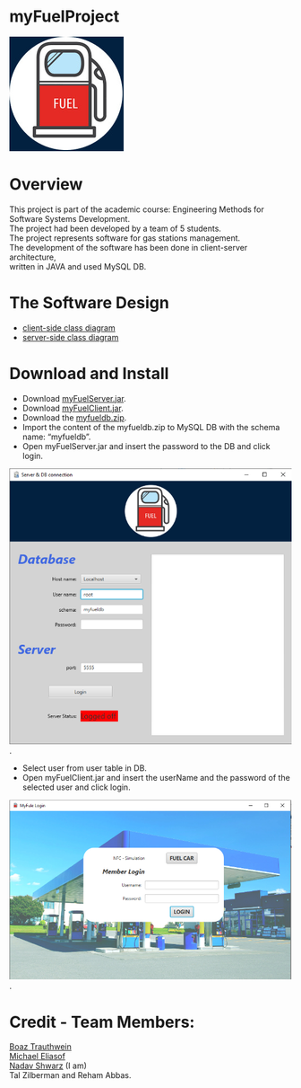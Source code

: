 # myFuelProject
![myFuel](myFuel.jpg)


# Overview

This project is part of the academic course: Engineering Methods for Software Systems Development.\
The project had been developed by a team of 5 students.\
The project represents software for gas stations management.\
The development of the software has been done in client-server architecture,\
written in JAVA and used MySQL DB.

# The Software Design

- [client-side class diagram](clientSideProject/README.md) 
- [server-side class diagram](serverSideProject/README.md)

# Download and Install

- Download [myFuelServer.jar](https://github.com/NadavShwartz93/myFuelProject/blob/master/jars/myFuelServer.jar).
- Download [myFuelClient.jar](https://github.com/NadavShwartz93/myFuelProject/blob/master/jars/myFuelClient.jar).
- Download the [myfueldb.zip](https://github.com/NadavShwartz93/myFuelProject/blob/master/dbProjectFiles/myfueldb.zip).
- Import the content of the myfueldb.zip to MySQL DB with the schema name: “myfueldb”.
- Open myFuelServer.jar and insert the password to the DB and click login.

![server](server-login%20page.png).

- Select user from user table in DB.
- Open myFuelClient.jar and insert the userName and the password of the selected user and click login.

![client](client-login%20page.png).

# Credit - Team Members:
[Boaz Trauthwein](https://github.com/BoazTrauthwein)\
[Michael Eliasof](https://github.com/elisofm)\
[Nadav Shwarz](https://github.com/NadavShwartz93) (I am)\
Tal Zilberman and Reham Abbas.
